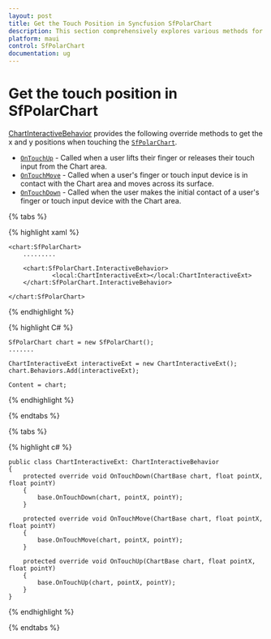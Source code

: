 ```yaml
---
layout: post
title: Get the Touch Position in Syncfusion SfPolarChart
description: This section comprehensively explores various methods for obtaining touch positions within the SfPolarChart.
platform: maui
control: SfPolarChart
documentation: ug
---
```


# Get the touch position in SfPolarChart

[ChartInteractiveBehavior]() provides the following override methods to get the x and y positions when touching the [`SfPolarChart`]().

* [`OnTouchUp`]() - Called when a user lifts their finger or releases their touch input from the Chart area. 
* [`OnTouchMove`]() - Called when a user's finger or touch input device is in contact with the Chart area and moves across its surface.
* [`OnTouchDown`]() -  Called when the user makes the initial contact of a user's finger or touch input device with the Chart area.

{% tabs %}

{% highlight xaml %}

    <chart:SfPolarChart>
        .........

        <chart:SfPolarChart.InteractiveBehavior>
                <local:ChartInteractiveExt></local:ChartInteractiveExt>
        </chart:SfPolarChart.InteractiveBehavior>

    </chart:SfPolarChart>

{% endhighlight %}

{% highlight C# %}

    SfPolarChart chart = new SfPolarChart();
    .......
    
    ChartInteractiveExt interactiveExt = new ChartInteractiveExt();
    chart.Behaviors.Add(interactiveExt);

    Content = chart;

{% endhighlight %}

{% endtabs %}

{% tabs %}

{% highlight c# %}

    public class ChartInteractiveExt: ChartInteractiveBehavior
    {
        protected override void OnTouchDown(ChartBase chart, float pointX, float pointY)
        {
            base.OnTouchDown(chart, pointX, pointY);
        }

        protected override void OnTouchMove(ChartBase chart, float pointX, float pointY)
        {
            base.OnTouchMove(chart, pointX, pointY);
        }

        protected override void OnTouchUp(ChartBase chart, float pointX, float pointY)
        {
            base.OnTouchUp(chart, pointX, pointY);
        }
    }

{% endhighlight  %}

{% endtabs %}